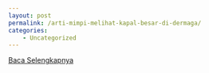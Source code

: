 ```yaml
---
layout: post
permalink: /arti-mimpi-melihat-kapal-besar-di-dermaga/
categories:
    - Uncategorized
---
```


[Baca Selengkapnya](/10)